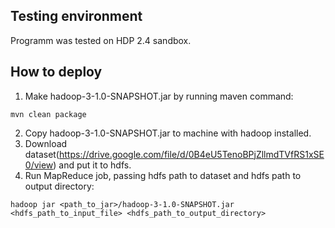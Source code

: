 ## Testing environment

Programm was tested on HDP 2.4 sandbox.

## How to deploy

1. Make hadoop-3-1.0-SNAPSHOT.jar by running maven command:
```
mvn clean package
```
2. Copy hadoop-3-1.0-SNAPSHOT.jar to machine with hadoop installed.
3. Download dataset(https://drive.google.com/file/d/0B4eU5TenoBPjZllmdTVfRS1xSE0/view) and put it to hdfs.
4. Run MapReduce job, passing hdfs path to dataset and hdfs path to output directory:
```
hadoop jar <path_to_jar>/hadoop-3-1.0-SNAPSHOT.jar <hdfs_path_to_input_file> <hdfs_path_to_output_directory>
```